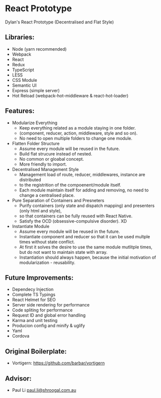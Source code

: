 # React Prototype
Dylan's React Prototype (Decentralised and Flat Style)

## Libraries:
 - Node (yarn recommended)
 - Webpack
 - React
 - Redux
 - TypeScript
 - LESS
 - CSS Module
 - Semantic UI
 - Express (simple server)
 - Hot Reload (webpack-hot-middleware & react-hot-loader)

## Features:
 - Modularize Everything
   - Keep everything related as a module staying in one folder. 
   - (component, reducer, action, middleware, style and so on).
   - No need to open multiple folders to change one module.
 - Flatten Folder Structure
   - Assume every module will be reused in the future.
   - Build flat strucure instead of nested.
   - No common or gloabal concept.
   - More friendly to import.
 - Decentralised Management Style
   - Management load of route, reducer, middlewares, instance are distributed 
   - to the registrition of the compoenent/module itself.
   - Each module maintain itself for adding and removing, no need to change a centralised place.
 - Pure Separation of Containers and Presneters
   - Purify containers (only state and dispatch mapping) and presenters (only html and style),
   - so that containers can be fully reused with React Native.
   - Satisfy the OCD (obsessive-compulsive disorder). XD
 - Instantiate Module
   - Assume every module will be reused in the future.
   - Instantiate component and reducer so that it can be used multple times without state conflict.
   - At first it solves the desire to use the same module mutlitple times, but do not want to maintain state with array.
   - Instantiation should always happen, because the initial motivation of modularization - reusability.

## Future Improvements:
 - Dependecy Injection
 - Complete TS Typings
 - React Helmet for SEO
 - Server side rendering for performance
 - Code spliting for performance
 - Request ID and global error handling
 - Karma and unit testing
 - Producion config and minify & uglify
 - Yaml
 - Cordova

## Original Boilerplate: 
 - Vortigern: https://github.com/barbar/vortigern

## Advisor:
 - Paul Li <paul.li@shroogal.com.au>
